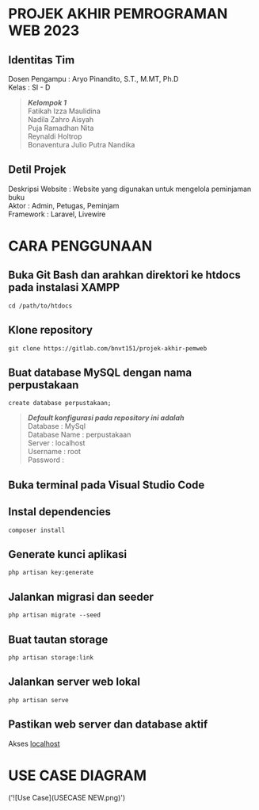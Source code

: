 # PROJEK AKHIR PEMROGRAMAN WEB 2023

## Identitas Tim

Dosen Pengampu : Aryo Pinandito, S.T., M.MT, Ph.D<br />
Kelas : SI - D<br />

> **_Kelompok 1_**<br />
> Fatikah Izza Maulidina<br />
> Nadila Zahro Aisyah<br />
> Puja Ramadhan Nita<br />
> Reynaldi Holtrop<br />
> Bonaventura Julio Putra Nandika<br />

## Detil Projek

Deskripsi Website : Website yang digunakan untuk mengelola peminjaman buku<br />
Aktor : Admin, Petugas, Peminjam<br />
Framework : Laravel, Livewire<br />

# CARA PENGGUNAAN

## Buka Git Bash dan arahkan direktori ke htdocs pada instalasi XAMPP

```
cd /path/to/htdocs
```

## Klone repository

```
git clone https://gitlab.com/bnvt151/projek-akhir-pemweb
```

## Buat database MySQL dengan nama perpustakaan

```
create database perpustakaan;
```

> **_Default konfigurasi pada repository ini adalah_**<br />
> Database : MySql<br />
> Database Name : perpustakaan<br />
> Server : localhost<br />
> Username : root<br />
> Password :<br />

## Buka terminal pada Visual Studio Code

## Instal dependencies

```
composer install
```

## Generate kunci aplikasi

```
php artisan key:generate
```

## Jalankan migrasi dan seeder

```
php artisan migrate --seed
```

## Buat tautan storage

```
php artisan storage:link
```

## Jalankan server web lokal

```
php artisan serve
```

## Pastikan web server dan database aktif

Akses [localhost](http://127.0.0.1:8000)

# USE CASE DIAGRAM

('![Use Case](USECASE NEW.png)')
